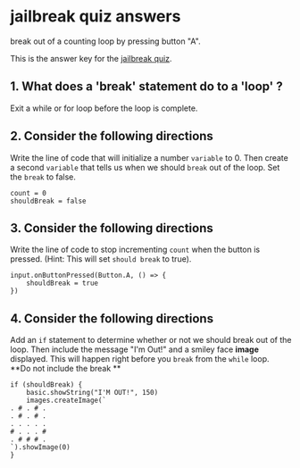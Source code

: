 # jailbreak quiz answers

break out of a counting loop by pressing button "A".

This is the answer key for the [jailbreak quiz](/lessons/jailbreak/quiz).

## 1. What does a 'break' statement do to a 'loop' ?

Exit a while or for loop before the loop is complete.

## 2. Consider the following directions

Write the line of code that will initialize a number `variable` to 0. Then create a second `variable` that tells us when we should `break` out of the loop. Set the `break` to false.

```
count = 0
shouldBreak = false
```

## 3. Consider the following directions

Write the line of code to stop incrementing `count` when the button is pressed. (Hint: This will set `should break` to true).

```
input.onButtonPressed(Button.A, () => {
    shouldBreak = true
})
```

## 4. Consider the following directions

Add an `if` statement to determine whether or not we should break out of the loop. Then include the message "I'm Out!" and a smiley face **image** displayed. This will happen right before you `break` from the `while` loop. **Do not include the break **

```
if (shouldBreak) {
    basic.showString("I'M OUT!", 150)
    images.createImage(`
. # . # .
. # . # .
. . . . .
# . . . #
. # # # .
`).showImage(0)
}
```

